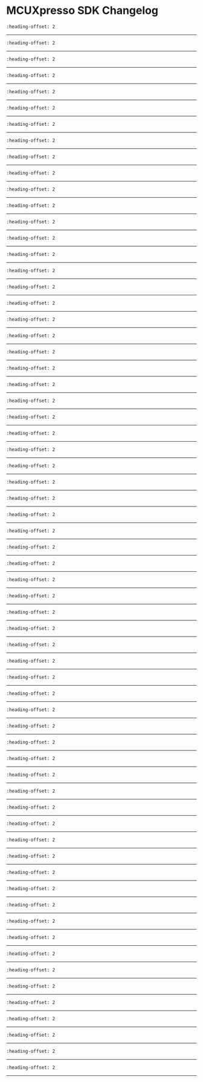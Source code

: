 # MCUXpresso SDK Changelog

```{include} /examples/_boards/mimxrt700evk/ChangeLog_board.md
:heading-offset: 2
```
---
```{include} /drivers/acmp/doxygen/ChangeLog_acmp.md
:heading-offset: 2
```
---
```{include} /drivers/cache/xcache/doxygen/ChangeLog_cache.md
:heading-offset: 2
```
---
```{include} /drivers/cache/cache64/doxygen/ChangeLog_cache.md
:heading-offset: 2
```
---
```{include} /drivers/cdog/doxygen/ChangeLog_cdog.md
:heading-offset: 2
```
---
```{include} /devices/RT/RT700/MIMXRT798S/drivers/doxygen/ChangeLog_clock.md
:heading-offset: 2
```
---
```{include} /drivers/common/doxygen/ChangeLog_common.md
:heading-offset: 2
```
---
```{include} /drivers/crc/doxygen/ChangeLog_crc.md
:heading-offset: 2
```
---
```{include} /drivers/ctimer/doxygen/ChangeLog_ctimer.md
:heading-offset: 2
```
---
```{include} /drivers/edma4/doxygen/ChangeLog_edma.md
:heading-offset: 2
```
---
```{include} /devices/RT/RT700/MIMXRT798S/drivers/doxygen/ChangeLog_ezhv.md
:heading-offset: 2
```
---
```{include} /drivers/flexio/doxygen/ChangeLog_flexio.md
:heading-offset: 2
```
---
```{include} /drivers/flexio/camera/doxygen/ChangeLog_flexio_camera.md
:heading-offset: 2
```
---
```{include} /drivers/flexio/i2c/doxygen/ChangeLog_flexio_i2c_master.md
:heading-offset: 2
```
---
```{include} /drivers/flexio/i2s/doxygen/ChangeLog_flexio_i2s.md
:heading-offset: 2
```
---
```{include} /drivers/flexio/i2s/doxygen/ChangeLog_flexio_i2s_edma.md
:heading-offset: 2
```
---
```{include} /drivers/flexio/mculcd/doxygen/ChangeLog_flexio_mculcd.md
:heading-offset: 2
```
---
```{include} /drivers/flexio/mculcd/doxygen/ChangeLog_flexio_mculcd_edma.md
:heading-offset: 2
```
---
```{include} /drivers/flexio/spi/doxygen/ChangeLog_flexio_spi.md
:heading-offset: 2
```
---
```{include} /drivers/flexio/uart/doxygen/ChangeLog_flexio_uart.md
:heading-offset: 2
```
---
```{include} /drivers/flexio/uart/doxygen/ChangeLog_flexio_uart_edma.md
:heading-offset: 2
```
---
```{include} /drivers/lpc_freqme/doxygen/ChangeLog_freqme.md
:heading-offset: 2
```
---
```{include} /drivers/gdet/doxygen/ChangeLog_gdet.md
:heading-offset: 2
```
---
```{include} /drivers/glikey/doxygen/ChangeLog_glikey.md
:heading-offset: 2
```
---
```{include} /drivers/gpio/doxygen/ChangeLog_gpio.md
:heading-offset: 2
```
---
```{include} /drivers/i3c/doxygen/ChangeLog_i3c.md
:heading-offset: 2
```
---
```{include} /drivers/i3c/doxygen/ChangeLog_i3c_edma.md
:heading-offset: 2
```
---
```{include} /drivers/inputmux/doxygen/ChangeLog_inputmux.md
:heading-offset: 2
```
---
```{include} /devices/RT/RT700/MIMXRT798S/drivers/doxygen/ChangeLog_iopctl.md
:heading-offset: 2
```
---
```{include} /drivers/irtc/doxygen/ChangeLog_irtc.md
:heading-offset: 2
```
---
```{include} /drivers/itrc/doxygen/ChangeLog_itrc.md
:heading-offset: 2
```
---
```{include} /drivers/jpegdec/doxygen/ChangeLog_jpegdec.md
:heading-offset: 2
```
---
```{include} /drivers/lcdif/doxygen/ChangeLog_lcdif.md
:heading-offset: 2
```
---
```{include} /drivers/lpadc/doxygen/ChangeLog_lpadc.md
:heading-offset: 2
```
---
```{include} /drivers/lpflexcomm/doxygen/ChangeLog_lpflexcomm.md
:heading-offset: 2
```
---
```{include} /drivers/lpflexcomm/lpi2c/doxygen/ChangeLog_lpi2c.md
:heading-offset: 2
```
---
```{include} /drivers/lpflexcomm/lpi2c/doxygen/ChangeLog_lpi2c_edma.md
:heading-offset: 2
```
---
```{include} /drivers/lpflexcomm/lpspi/doxygen/ChangeLog_lpspi.md
:heading-offset: 2
```
---
```{include} /drivers/lpflexcomm/lpspi/doxygen/ChangeLog_lpspi_edma.md
:heading-offset: 2
```
---
```{include} /drivers/lpflexcomm/lpuart/doxygen/ChangeLog_lpuart.md
:heading-offset: 2
```
---
```{include} /drivers/mipi_dsi/doxygen/ChangeLog_mipi_dsi.md
:heading-offset: 2
```
---
```{include} /drivers/mmu/doxygen/ChangeLog_mmu.md
:heading-offset: 2
```
---
```{include} /drivers/mrt/doxygen/ChangeLog_mrt.md
:heading-offset: 2
```
---
```{include} /drivers/mu1/doxygen/ChangeLog_mu.md
:heading-offset: 2
```
---
```{include} /drivers/ostimer/doxygen/ChangeLog_ostimer.md
:heading-offset: 2
```
---
```{include} /drivers/pdm/doxygen/ChangeLog_pdm.md
:heading-offset: 2
```
---
```{include} /drivers/pdm/doxygen/ChangeLog_pdm_edma.md
:heading-offset: 2
```
---
```{include} /drivers/pint/doxygen/ChangeLog_pint.md
:heading-offset: 2
```
---
```{include} /drivers/pngdec/doxygen/ChangeLog_pngdec.md
:heading-offset: 2
```
---
```{include} /devices/RT/RT700/MIMXRT798S/drivers/doxygen/ChangeLog_power.md
:heading-offset: 2
```
---
```{include} /drivers/puf_v3/doxygen/ChangeLog_puf_v3.md
:heading-offset: 2
```
---
```{include} /devices/RT/RT700/MIMXRT798S/drivers/doxygen/ChangeLog_pvts.md
:heading-offset: 2
```
---
```{include} /devices/RT/RT700/MIMXRT798S/drivers/doxygen/ChangeLog_reset.md
:heading-offset: 2
```
---
```{include} /drivers/sai/doxygen/ChangeLog_sai.md
:heading-offset: 2
```
---
```{include} /drivers/sai/doxygen/ChangeLog_sai_edma.md
:heading-offset: 2
```
---
```{include} /drivers/sctimer/doxygen/ChangeLog_sctimer.md
:heading-offset: 2
```
---
```{include} /drivers/sdadc/doxygen/ChangeLog_sdadc.md
:heading-offset: 2
```
---
```{include} /drivers/sema42/doxygen/ChangeLog_sema42.md
:heading-offset: 2
```
---
```{include} /drivers/syspm/doxygen/ChangeLog_syspm.md
:heading-offset: 2
```
---
```{include} /drivers/trng/doxygen/ChangeLog_trng.md
:heading-offset: 2
```
---
```{include} /drivers/usdhc/doxygen/ChangeLog_usdhc.md
:heading-offset: 2
```
---
```{include} /drivers/utick/doxygen/ChangeLog_utick.md
:heading-offset: 2
```
---
```{include} /drivers/wwdt/doxygen/ChangeLog_wwdt.md
:heading-offset: 2
```
---
```{include} /drivers/xspi/doxygen/ChangeLog_xspi.md
:heading-offset: 2
```
---
```{include} /drivers/xspi/doxygen/ChangeLog_xspi_edma.md
:heading-offset: 2
```
---
